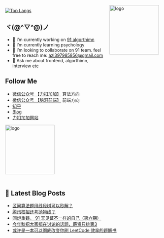 <img src="https://github-readme-stats.vercel.app/api?username=azl397985856&show_icons=true" alt="logo" height="160" align="right" style="margin: 5px; margin-bottom: 20px;" />

[![Top Langs](https://github-readme-stats.vercel.app/api/top-langs/?username=azl397985856)](https://github.com/azl397985856/leetcode)

## ヾ(@^▽^@)ノ

- 🔭 I’m currently working on  [91 algorthimn](https://lucifer.ren/blog/2021/12/03/91algo-6/)
- 🌱 I’m currently learning psychology
- 👯 I’m looking to collaborate on 91 team. feel free to reach me: azl397985856@gmail.com
- 💬 Ask me about frontend, algorthimn, interview etc

##  Follow Me

- [微信公众号 【力扣加加】](https://tva1.sinaimg.cn/large/007S8ZIlly1gfcuzagjalj30p00dwabs.jpg) 算法方向
- [微信公众号 【脑洞前端】](https://tva1.sinaimg.cn/large/007S8ZIlly1gfxro1x125j30oz0dw43s.jpg) 前端方向
- [知乎](https://www.zhihu.com/people/lu-xiao-13-70)
- [Blog](https://lucifer.ren/blog/)
- [力扣加加网站](http://leetcode-solution.cn/) 

<img src="https://github-profile-trophy.vercel.app/?username=azl397985856&theme=flat&column=7" alt="logo" height="160" align="center" style="margin: auto; margin-bottom: 20px;" />

## 📕 Latest Blog Posts

<!-- BLOG-POST-LIST:START -->
- [区间算法题用线段树可以秒解？](https://lucifer.ren/blog/2021/12/16/segment-tree/)
- [腾讯校招还考抛物线？](https://lucifer.ren/blog/2021/12/13/tencent-2021/)
- [回炉重铸， 91 天见证不一样的自己（第六期）](https://lucifer.ren/blog/2021/12/03/91algo-6/)
- [今年秋招大家都在讨论的话题，薪资只排第3](https://lucifer.ren/blog/2021/11/28/qiuzhao2021/)
- [或许是一本可以彻底改变你刷 LeetCode 效率的题解书](https://lucifer.ren/blog/2021/11/20/leetcode-book.intro/)
<!-- BLOG-POST-LIST:END -->


